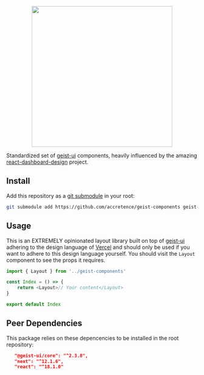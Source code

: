 <p align="center" height="370">
<img align="center" height="370" src="https://user-images.githubusercontent.com/11304944/91128466-dfc96c00-e6da-11ea-8b03-a96e6b98667d.png">
</p>

Standardized set of [geist-ui](https://github.com/geist-org/geist-ui) components, heavily influenced by the amazing [react-dashboard-design](https://github.com/ofekashery/react-dashboard-design) project.

## Install

Add this repository as a [git submodule](https://github.blog/2016-02-01-working-with-submodules/) in your root:

```bash
git submodule add https://github.com/accretence/geist-components geist-components
```

## Usage

This is an EXTREMELY opinionated layout library built on top of [geist-ui](https://github.com/geist-org/geist-ui) adhering to the design language of [Vercel]() and should only be used if you want to adhere to this design language yourself. You should visit the `Layout` component to see the props it requires.

```js
import { Layout } from '../geist-components'

const Index = () => {
    return <Layout>// Your content</Layout>
}

export default Index
```

## Peer Dependencies

This package relies on these depencencies to be installed in the root repository:

```json
   "@geist-ui/core": "^2.3.8",
   "next": "^12.1.6",
   "react": "^18.1.0"
```

